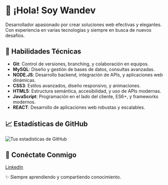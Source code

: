 # 👋 ¡Hola! Soy Wandev

Desarrollador apasionado por crear soluciones web efectivas y elegantes. Con experiencia en varias tecnologías y siempre en busca de nuevos desafíos.

## 🚀 Habilidades Técnicas

- **Git**: Control de versiones, branching, y colaboración en equipos.
- **MySQL**: Diseño y gestión de bases de datos, consultas avanzadas.
- **NODE.JS**: Desarrollo backend, integración de APIs, y aplicaciones web dinámicas.
- **CSS3**: Estilos avanzados, diseño responsivo, y animaciones.
- **HTML5**: Estructura semántica, accesibilidad, y uso de APIs modernas.
- **JavaScript**: Programación en el lado del cliente, ES6+, y frameworks modernos.
- **REACT**: Desarrollo de aplicaciones web robustas y escalables.

## 📈 Estadísticas de GitHub

![Tus estadísticas de GitHub](https://github-readme-stats.vercel.app/api?username=Juaan26&show_icons=true&theme=radical)

## 🔗 Conéctate Conmigo

 [LinkedIn](https://www.linkedin.com/in/juan-gil-s%C3%A1nchez-a1b8ba310/)

✨ Siempre aprendiendo y compartiendo conocimiento.
